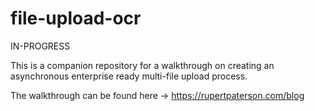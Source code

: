 # file-upload-ocr

IN-PROGRESS

This is a companion repository for a walkthrough on creating an asynchronous enterprise ready multi-file upload process.

The walkthrough can be found here -> https://rupertpaterson.com/blog
